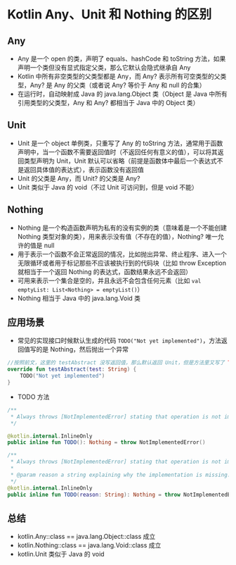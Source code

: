 # Kotlin Any、Unit 和 Nothing 的区别

## Any
- Any 是一个 open 的类，声明了 equals、hashCode 和 toString 方法，如果声明一个类但没有显式指定父类，那么它默认会隐式继承自 Any
- Kotlin 中所有非空类型的父类型都是 Any，而 Any? 表示所有可空类型的父类型，Any? 是 Any 的父类（或者说 Any? 等价于 Any 和 null 的合集）
- 在运行时，自动映射成 Java 的 java.lang.Object 类（Object 是 Java 中所有引用类型的父类型，Any 和 Any? 都相当于 Java 中的 Object 类）

## Unit
- Unit 是一个 object 单例类，只重写了 Any 的 toString 方法，通常用于函数声明中，当一个函数不需要返回值时（不返回任何有意义的值），可以将其返回类型声明为 Unit，Unit 默认可以省略（前提是函数体中最后一个表达式不是返回具体值的表达式），表示函数没有返回值
- Unit 的父类是 Any，而 Unit? 的父类是 Any?
- Unit 类似于 Java 的 void（不过 Unit 可访问到，但是 void 不能）

## Nothing
- Nothing 是一个构造函数声明为私有的没有实例的类（意味着是一个不能创建 Nothing 类型对象的类），用来表示没有值（不存在的值），Nothing? 唯一允许的值是 null
- 用于表示一个函数不会正常返回的情况，比如抛出异常、终止程序、进入一个无限循环或者用于标记那些不应该被执行到的代码块（比如 throw Exception 就相当于一个返回 Nothing 的表达式，函数结果永远不会返回）
- 可用来表示一个集合是空的，并且永远不会包含任何元素（比如 ```val emptyList: List<Nothing> = emptyList()```）
- Nothing 相当于 Java 中的 java.lang.Void 类

## 应用场景
- 常见的实现接口时候默认生成的代码 ```TODO("Not yet implemented")```，方法返回值写的是 Nothing，然后抛出一个异常

```kotlin
//按照前文，这里的 testAbstract 没写返回值，那么默认返回 Unit，但是方法里又写了 TODO 方法，它的返回值是 Nothing，所以 Nothing 可以代替原方法的返回类型（这里就是 Nothing 可以代替 Unit）
override fun testAbstract(test: String) {
    TODO("Not yet implemented")
}
```
- TODO 方法
```kotlin
/**
 * Always throws [NotImplementedError] stating that operation is not implemented.
 */

@kotlin.internal.InlineOnly
public inline fun TODO(): Nothing = throw NotImplementedError()

/**
 * Always throws [NotImplementedError] stating that operation is not implemented.
 *
 * @param reason a string explaining why the implementation is missing.
 */
@kotlin.internal.InlineOnly
public inline fun TODO(reason: String): Nothing = throw NotImplementedError("An operation is not implemented: $reason")

```

## 总结
- kotlin.Any::class == java.lang.Object::class 成立
- kotlin.Nothing::class == java.lang.Void::class 成立
- kotlin.Unit 类似于 Java 的 void